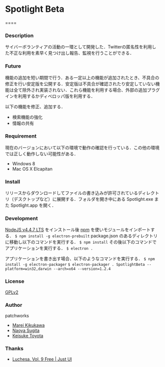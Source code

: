 # Spotlight Beta
====

### Description
サイバーボランティアの活動の一環として開発した．Twitterの匿名性を利用した不正な利用を素早く見つけ出し報告、監視を行うことができる．

### Future
機能の追加を短い期間で行う．ある一定以上の機能が追加されたとき、不具合の修正を行い安定版を公開する．安定版は不具合が確認されたり安定していない機能は全て除外され実装されない．これら機能を利用する場合、外部の追加プラグインを利用するかディベロッパ版を利用する．

以下の機能を修正、追加する．
- 検索機能の強化
- 情報の共有

### Requirement
現在のバージョンにおいて以下の環境で動作の確認を行っている．この他の環境では正しく動作しない可能性がある．

- Windows 8
- Mac OS X Elcapitan

### Install
リリースからダウンロードしてファイルの書き込みが許可されているディレクトリ（デスクトップなど）に展開する．フォルダを開き中にある Spotlight.exe また Spotlight.app を開く．

### Development
[NodeJS v4.4.7 LTS](https://nodejs.org/en/) をインストール後 [npm](https://www.npmjs.com) を使いモジュールをインポートする．
`$ npm install -g electron-prebuilt`
package.json のあるディレクトリに移動し以下のコマンドを実行する．
`$ npm install`
その後以下のコマンドでアプリケーションを実行する．
`$ electron .`

アプリケーションを書き出す場合、以下のようなコマンドを実行する．
`$ npm install -g electron-packager`
`$ electron-packager . SpotlightBeta --platform=win32,darwin --arch=x64 --version=1.2.4`

### License
[GPLv2](https://www.gnu.org/licenses/old-licenses/gpl-2.0.ja.html)

### Author
patchworks

- [Marei Kikukawa](https://github.com/calmery)
- [Naoya Sugita](https://github.com/naoyasugita)
- [Keisuke Toyota](https://github.com/KeisukeToyota)

### Thanks
- [Luchesa. Vol. 9 Free | Just UI](https://www.iconfinder.com/icons/669950/electric_energy_idea_lamp_light_icon#size=512)
